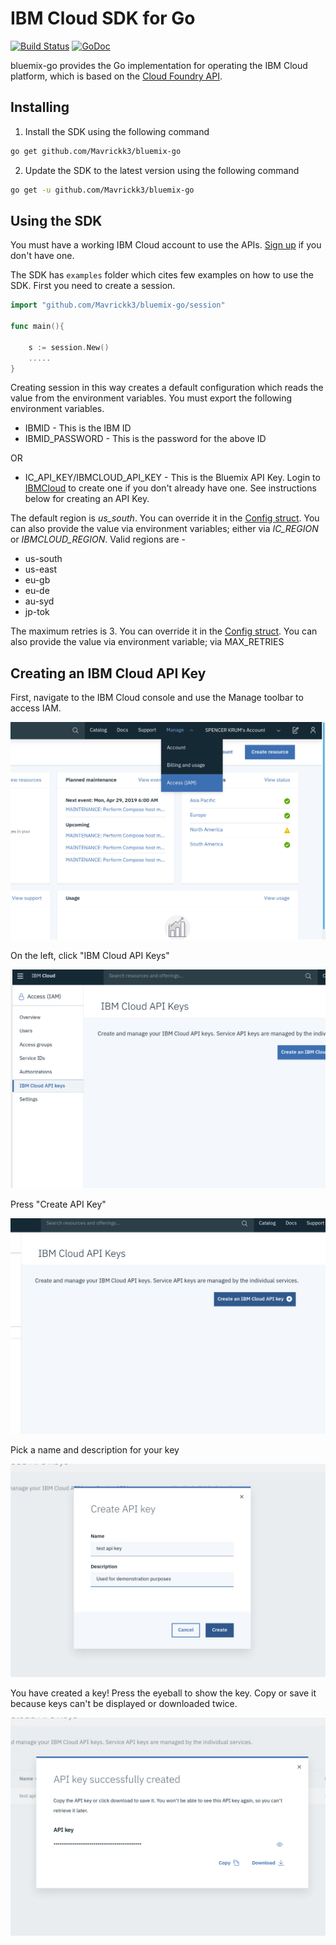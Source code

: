 # IBM Cloud SDK for Go

[![Build Status](https://travis-ci.org/IBM-Cloud/bluemix-go.svg?branch=master)](https://travis-ci.org/IBM-Cloud/bluemix-go) [![GoDoc](https://godoc.org/github.com/Mavrickk3/bluemix-go?status.svg)](https://godoc.org/github.com/Mavrickk3/bluemix-go)

bluemix-go provides the Go implementation for operating the IBM Cloud platform, which is based on the [Cloud Foundry API][cloudfoundry_api].

## Installing

1. Install the SDK using the following command

```bash
go get github.com/Mavrickk3/bluemix-go
```

2. Update the SDK to the latest version using the following command

```bash
go get -u github.com/Mavrickk3/bluemix-go
```


## Using the SDK

You must have a working IBM Cloud account to use the APIs. [Sign up][ibmcloud_signup] if you don't have one.

The SDK has ```examples``` folder which cites few examples on how to use the SDK.
First you need to create a session.

```go
import "github.com/Mavrickk3/bluemix-go/session"

func main(){

    s := session.New()
    .....
}
```

Creating session in this way creates a default configuration which reads the value from the environment variables.
You must export the following environment variables.
* IBMID - This is the IBM ID
* IBMID_PASSWORD - This is the password for the above ID

OR

* IC_API_KEY/IBMCLOUD_API_KEY - This is the Bluemix API Key. Login to [IBMCloud][ibmcloud_login] to create one if you don't already have one. See instructions below for creating an API Key.

The default region is _us_south_. You can override it in the [Config struct][ibmcloud_go_config]. You can also provide the value via environment variables; either via _IC_REGION_ or _IBMCLOUD_REGION_. Valid regions are -
* us-south
* us-east
* eu-gb
* eu-de
* au-syd
* jp-tok

The maximum retries is 3. You can override it in the [Config struct][ibmcloud_go_config]. You can also provide the value via environment variable; via MAX_RETRIES

## Creating an IBM Cloud API Key

First, navigate to the IBM Cloud console and use the Manage toolbar to access IAM.

![Access IAM from the Manage toolbar](.screenshots/screenshot_api_keys_iam.png)

On the left, click "IBM Cloud API Keys"

![Click IBM Cloud API Keys](.screenshots/screenshot_api_keys_iam_left.png)

Press "Create API Key"

![Press Create API Key](.screenshots/screenshot_api_keys_create_button.png)

Pick a name and description for your key

![Set name and description](.screenshots/screenshot_api_keys_create.png)

You have created a key! Press the eyeball to show the key. Copy or save it because keys can't be displayed or downloaded twice.

![Your key is now created](.screenshots/screenshot_api_keys_create_successful.png)


[ibmcloud_signup]: https://console.ng.bluemix.net/registration/?target=%2Fdashboard%2Fapps
[ibmcloud_login]: https://console.ng.bluemix.net
[ibmcloud_go_config]: https://godoc.org/github.com/Mavrickk3/bluemix-go#Config
[cloudfoundry_api]: https://apidocs.cloudfoundry.org/264/
